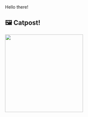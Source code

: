 Hello there!



## 🖼️ Catpost!

<sub>
    <img src="https://cdn2.thecatapi.com/images/afu.gif" height="256">
</sub>

